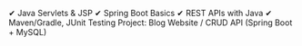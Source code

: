 ✔ Java Servlets & JSP
✔ Spring Boot Basics
✔ REST APIs with Java
✔ Maven/Gradle, JUnit Testing
Project: Blog Website / CRUD API (Spring Boot + MySQL)